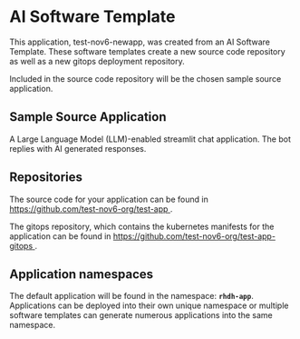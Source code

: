 # AI Software Template

This application, test-nov6-newapp, was created from an AI Software Template. These software templates create a new source code repository as well as a new gitops deployment repository.

Included in the source code repository will be the chosen sample source application.

## Sample Source Application

A Large Language Model (LLM)-enabled streamlit chat application. The bot replies with AI generated responses.

## Repositories

The source code for your application can be found in [https://github.com/test-nov6-org/test-app ](https://github.com/test-nov6-org/test-app ).
 
The gitops repository, which contains the kubernetes manifests for the application can be found in 
[https://github.com/test-nov6-org/test-app-gitops ](https://github.com/test-nov6-org/test-app-gitops ). 

## Application namespaces 

The default application will be found in the namespace: **`rhdh-app`**. Applications can be deployed into their own unique namespace or multiple software templates can generate numerous applications into the same namespace.